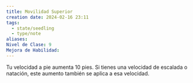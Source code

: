 ```yaml
---
title: Movilidad Superior
creation date: 2024-02-16 23:11
tags:
  - state/seedling
  - type/note
aliases: 
Nivel de Clase: 9
Mejora de Habilidad:
---
```

Tu velocidad a pie aumenta 10 pies. Si tienes una velocidad de escalada o natación, este aumento
también se aplica a esa velocidad.



